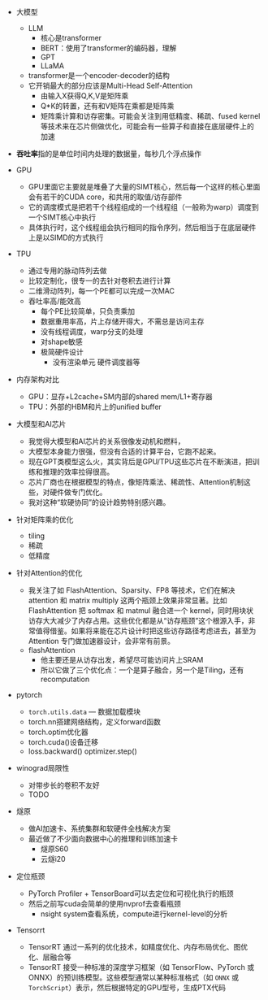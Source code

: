 * 大模型

  * LLM
    * 核心是transformer
    * BERT：使用了transformer的编码器，理解
    * GPT
    * LLaMA
  * transformer是一个encoder-decoder的结构
  * 它开销最大的部分应该是Multi-Head Self-Attention
    * 由输入X获得Q,K,V是矩阵乘
    * Q*K的转置，还有和V矩阵在乘都是矩阵乘
    * 矩阵乘计算和访存密集。可能会关注到用低精度、稀疏、fused kernel 等技术来在芯片侧做优化，可能会有一些算子和直接在底层硬件上的加速
* **吞吐率**指的是单位时间内处理的数据量，每秒几个浮点操作
* GPU

  * GPU里面它主要就是堆叠了大量的SIMT核心，然后每一个这样的核心里面会有若干的CUDA core，和共用的取值/访存部件
  * 它的调度模式是把若干个线程组成的一个线程组（一般称为warp）调度到一个SIMT核心中执行
  * 具体执行时，这个线程组会执行相同的指令序列，然后相当于在底层硬件上是以SIMD的方式执行
* TPU

  * 通过专用的脉动阵列去做
  * 比较定制化，很专一的去针对卷积去进行计算
  * 二维滑动阵列，每一个PE都可以完成一次MAC
  * 吞吐率高/能效高
    * 每个PE比较简单，只负责乘加
    * 数据重用率高，片上存储开得大，不需总是访问主存
    * 没有线程调度，warp分支的处理
    * 对shape敏感
    * 极简硬件设计
      * 没有渲染单元 硬件调度器等
* 内存架构对比

  * GPU：显存+L2cache+SM内部的shared mem/L1+寄存器
  * TPU：外部的HBM和片上的unified buffer
* 大模型和AI芯片

  * 我觉得大模型和AI芯片的关系很像发动机和燃料，
  * 大模型本身能力很强，但没有合适的计算平台，它跑不起来。
  * 现在GPT类模型这么火，其实背后是GPU/TPU这些芯片在不断演进，把训练和推理的效率拉得很高。
  * 芯片厂商也在根据模型的特点，像矩阵乘法、稀疏性、Attention机制这些，对硬件做专门优化。
  * 我对这种“软硬协同”的设计趋势特别感兴趣。
* 针对矩阵乘的优化

  * tiling
  * 稀疏
  * 低精度
* 针对Attention的优化

  * 我关注了如 FlashAttention、Sparsity、FP8 等技术，它们在解决 attention 和 matrix multiply 这两个瓶颈上效果非常显著。比如 FlashAttention 把 softmax 和 matmul 融合进一个 kernel，同时用块状访存大大减少了内存占用。这些优化都是从“访存瓶颈”这个根源入手，非常值得借鉴。如果将来能在芯片设计时把这些访存路径考虑进去，甚至为 Attention 专门做加速器设计，会非常有前景。
  * flashAttention
    * 他主要还是从访存出发，希望尽可能访问片上SRAM
    * 所以它做了三个优化点：一个是算子融合，另一个是Tiling，还有recomputation
* pytorch

  * `torch.utils.data` — 数据加载模块
  * torch.nn搭建网络结构，定义forward函数
  * torch.optim优化器
  * torch.cuda()设备迁移
  * loss.backward() optimizer.step()
* winograd局限性

  * 对带步长的卷积不友好
  * TODO
* 燧原

  * 做AI加速卡、系统集群和软硬件全栈解决方案
  * 最近做了不少面向数据中心的推理和训练加速卡
    * 燧原S60
    * 云燧i20
* 定位瓶颈

  * PyTorch Profiler + TensorBoard可以去定位和可视化执行的瓶颈
  * 然后之前写cuda会简单的使用nvprof去查看瓶颈
    * nsight system查看系统，compute进行kernel-level的分析
* Tensorrt

  * TensorRT 通过一系列的优化技术，如精度优化、内存布局优化、图优化、层融合等
  * TensorRT 接受一种标准的深度学习框架（如 TensorFlow、PyTorch 或 ONNX）的预训练模型。这些模型通常以某种标准格式（如 `ONNX` 或 `TorchScript`）表示，然后根据特定的GPU型号，生成PTX代码

